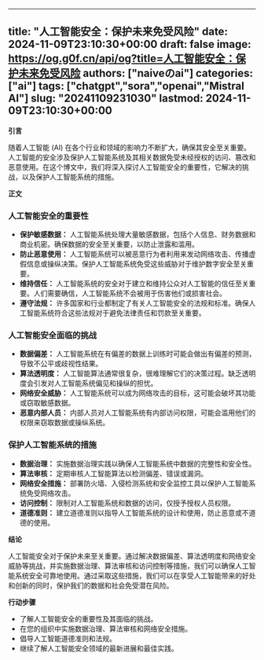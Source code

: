 
---
title: "人工智能安全：保护未来免受风险"
date: 2024-11-09T23:10:30+00:00
draft: false
image: https://og.g0f.cn/api/og?title=人工智能安全：保护未来免受风险
authors: ["naiveのai"]
categories: ["ai"]
tags: ["chatgpt","sora","openai","Mistral AI"]
slug: "20241109231030"
lastmod: 2024-11-09T23:10:30+00:00
---
**引言**

随着人工智能 (AI) 在各个行业和领域的影响力不断扩大，确保其安全至关重要。人工智能的安全涉及保护人工智能系统及其相关数据免受未经授权的访问、篡改和恶意使用。在这个博文中，我们将深入探讨人工智能安全的重要性，它解决的挑战，以及保护人工智能系统的措施。

**正文**

### 人工智能安全的重要性

* **保护敏感数据：** 人工智能系统处理大量敏感数据，包括个人信息、财务数据和商业机密。确保数据的安全至关重要，以防止泄露和滥用。
* **防止恶意使用：** 人工智能系统可以被恶意行为者利用来发动网络攻击、传播虚假信息或操纵决策。保护人工智能系统免受这些威胁对于维护数字安全至关重要。
* **维持信任：** 人工智能系统的安全对于建立和维持公众对人工智能的信任至关重要。人们需要确信，人工智能系统不会被用于伤害他们或损害社会。
* **遵守法规：** 许多国家和行业都制定了有关人工智能安全的法规和标准。确保人工智能系统符合这些法规对于避免法律责任和罚款至关重要。

### 人工智能安全面临的挑战

* **数据偏差：** 人工智能系统在有偏差的数据上训练时可能会做出有偏差的预测，导致不公平或歧视性结果。
* **算法透明度：** 人工智能算法通常很复杂，很难理解它们的决策过程。缺乏透明度会引发对人工智能系统偏见和操纵的担忧。
* **网络安全威胁：** 人工智能系统可以成为网络攻击的目标，这可能会破坏其功能或窃取敏感数据。
* **恶意内部人员：** 内部人员对人工智能系统有内部访问权限，可能会滥用他们的权限来窃取数据或操纵系统。

### 保护人工智能系统的措施

* **数据治理：** 实施数据治理实践以确保人工智能系统中数据的完整性和安全性。
* **算法审核：** 定期审核人工智能算法以检测偏差、错误或漏洞。
* **网络安全措施：** 部署防火墙、入侵检测系统和安全监控工具以保护人工智能系统免受网络攻击。
* **访问控制：** 限制对人工智能系统和数据的访问，仅授予授权人员权限。
* **道德准则：** 建立道德准则以指导人工智能系统的设计和使用，防止恶意或不道德的使用。

**结论**

人工智能安全对于保护未来至关重要。通过解决数据偏差、算法透明度和网络安全威胁等挑战，并实施数据治理、算法审核和访问控制等措施，我们可以确保人工智能系统安全可靠地使用。通过采取这些措施，我们可以在享受人工智能带来的好处和创新的同时，保护我们的数据和社会免受潜在风险。

**行动步骤**

* 了解人工智能安全的重要性及其面临的挑战。
* 在您的组织中实施数据治理、算法审核和网络安全措施。
* 倡导人工智能道德准则和法规。
* 继续了解人工智能安全领域的最新进展和最佳实践。